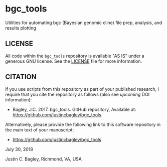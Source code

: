 # bgc_tools
Utilities for automating bgc (Bayesian genomic cline) file prep, analysis, and results plotting 

## LICENSE

All code within the ```bgc_tools``` repository is available "AS IS" under a generous GNU license. See the [LICENSE](LICENSE) file for more information.

## CITATION

If you use scripts from this repository as part of your published research, I require that you cite the repository as follows (also see _upcoming_ DOI information): 
  
- Bagley, J.C. 2017. bgc_tools. GitHub repository, Available at: https://github.com/justincbagley/bgc_tools.

Alternatively, please provide the following link to this software repository in the main text of your manuscript:

- https://github.com/justincbagley/bgc_tools


July 30, 2018

Justin C. Bagley, Richmond, VA, USA
